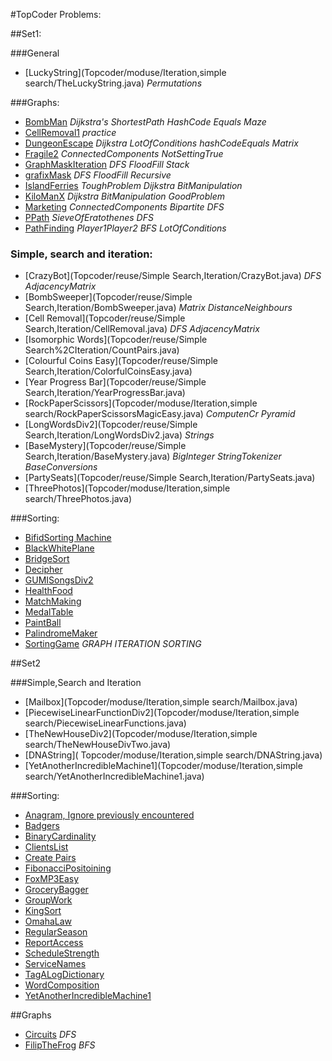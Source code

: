 
#TopCoder Problems:

##Set1:

###General
- [LuckyString](Topcoder/moduse/Iteration,simple search/TheLuckyString.java) _Permutations_




###Graphs:
- [BombMan](Topcoder/reuse/Graphs/BombMan.java) _Dijkstra's_ _ShortestPath_ _HashCode_ _Equals_ _Maze_
- [CellRemoval1](Topcoder/reuse/Graphs/CellRemoval1.java) _practice_
- [DungeonEscape](Topcoder/reuse/Graphs/DungeonEscape.java) _Dijkstra_ _LotOfConditions_ _hashCodeEquals_ _Matrix_ 
- [Fragile2](Topcoder/reuse/Graphs/Fragile2.java) _ConnectedComponents_ _NotSettingTrue_
- [GraphMaskIteration](Topcoder/reuse/Graphs/GraphixMaskIteration.java) _DFS_ _FloodFill_ _Stack_ 
- [grafixMask](Topcoder/reuse/Graphs/grafixMask.java) _DFS_ _FloodFill_ _Recursive_
- [IslandFerries](Topcoder/reuse/Graphs/IslandFerries.java) _ToughProblem_ _Dijkstra_ _BitManipulation_ 
- [KiloManX](Topcoder/reuse/Graphs/KiloManX.java) _Dijkstra_ _BitManipulation_ _GoodProblem_
- [Marketing](Topcoder/reuse/Graphs/Marketing.java) _ConnectedComponents_ _Bipartite_ _DFS_ 
- [PPath](Topcoder/reuse/Graphs/PPath.java) _SieveOfEratothenes_ _DFS_
- [PathFinding](Topcoder/reuse/Graphs/PathFinding.java) _Player1Player2_ _BFS_ _LotOfConditions_



### Simple, search and iteration:
- [CrazyBot](Topcoder/reuse/Simple Search,Iteration/CrazyBot.java) _DFS_ _AdjacencyMatrix_
- [BombSweeper](Topcoder/reuse/Simple Search,Iteration/BombSweeper.java) _Matrix_ _DistanceNeighbours_
- [Cell Removal](Topcoder/reuse/Simple Search,Iteration/CellRemoval.java) _DFS_ _AdjacencyMatrix_
- [Isomorphic Words](Topcoder/reuse/Simple Search%2CIteration/CountPairs.java)
- [Colourful Coins Easy](Topcoder/reuse/Simple Search,Iteration/ColorfulCoinsEasy.java)
- [Year Progress Bar](Topcoder/reuse/Simple Search,Iteration/YearProgressBar.java)
- [RockPaperScissors](Topcoder/moduse/Iteration,simple search/RockPaperScissorsMagicEasy.java) _ComputenCr_ _Pyramid_
- [LongWordsDiv2](Topcoder/reuse/Simple Search,Iteration/LongWordsDiv2.java) _Strings_
- [BaseMystery](Topcoder/reuse/Simple Search,Iteration/BaseMystery.java) _BigInteger_ _StringTokenizer_ _BaseConversions_
- [PartySeats](Topcoder/reuse/Simple Search,Iteration/PartySeats.java) 
- [ThreePhotos](Topcoder/moduse/Iteration,simple search/ThreePhotos.java)

###Sorting:
- [BifidSorting Machine](Topcoder/moduse/Sorting/BifidSortingMachine.java)
- [BlackWhitePlane](Topcoder/moduse/Sorting/BlackWhitePlane.java)
- [BridgeSort](Topcoder/moduse/Sorting/BridgeSort.java)
- [Decipher](Topcoder/moduse/Sorting/Decipher.java)
- [GUMISongsDiv2](Topcoder/moduse/Sorting/GUMIAndSongsDiv2.java)
- [HealthFood](Topcoder/moduse/Sorting/HealthFood.java)
- [MatchMaking](Topcoder/moduse/Sorting/MatchMaking.java)
- [MedalTable](Topcoder/moduse/Sorting/MedalTable.java)
- [PaintBall](Topcoder/moduse/Sorting/Paintball.java)
- [PalindromeMaker](Topcoder/moduse/Sorting/PalindromeMaker.java)
- [SortingGame](Topcoder/moduse/Sorting/SortingGame.java) _GRAPH_ _ITERATION_ _SORTING_

##Set2

###Simple,Search and Iteration
- [Mailbox](Topcoder/moduse/Iteration,simple search/Mailbox.java)
- [PiecewiseLinearFunctionDiv2](Topcoder/moduse/Iteration,simple search/PiecewiseLinearFunctions.java)
- [TheNewHouseDiv2](Topcoder/moduse/Iteration,simple search/TheNewHouseDivTwo.java)
- [DNAString]( Topcoder/moduse/Iteration,simple search/DNAString.java)
- [YetAnotherIncredibleMachine1](Topcoder/moduse/Iteration,simple search/YetAnotherIncredibleMachine1.java)


###Sorting:
- [Anagram, Ignore previously encountered](Topcoder/moduse/Sorting/Aaagrams.java)
- [Badgers](Topcoder/moduse/Sorting/Badgers.java)
- [BinaryCardinality](Topcoder/moduse/Sorting/BinaryCardinality.java)
- [ClientsList](Topcoder/moduse/Sorting/ClientsList.java)
- [Create Pairs](Topcoder/moduse/Sorting/CreatePairs.java)
- [FibonacciPositoining](Topcoder/moduse/Sorting/FibonacciPositioning.java)
- [FoxMP3Easy](Topcoder/moduse/Sorting/FoxAndMP3Easy.java)
- [GroceryBagger](Topcoder/moduse/Sorting/GroceryBagger.java)
- [GroupWork](Topcoder/moduse/Sorting/GroupWork.java)
- [KingSort](Topcoder/moduse/Sorting/KingSort.java)
- [OmahaLaw](Topcoder/moduse/Sorting/OmahaLaw.java)
- [RegularSeason](Topcoder/moduse/Sorting/RegularSeason.java)
- [ReportAccess](Topcoder/moduse/Sorting/ReportAccess.java)
- [ScheduleStrength](Topcoder/moduse/Sorting/ScheduleStrength.java)
- [ServiceNames](Topcoder/moduse/Sorting/ServiceNames.java)
- [TagALogDictionary](Topcoder/moduse/Sorting/TagalogDictionary.java)
- [WordComposition](Topcoder/moduse/Sorting/WordCompositionGame.java)
- [YetAnotherIncredibleMachine1](Topcoder/moduse/Sorting/YetAnotherIncredibleMachine1.java)

##Graphs
- [Circuits](Topcoder/moduse/Graphs/Circuits.java) _DFS_
- [FilipTheFrog](Topcoder/moduse/Graphs/FilipTheFrog.java) _BFS_
